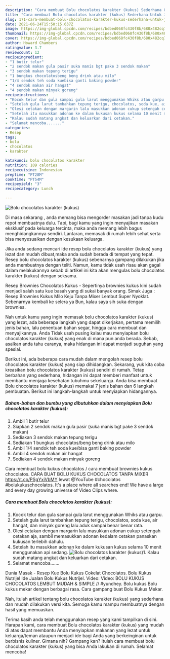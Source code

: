 ```yaml
---
description: "Cara membuat Bolu chocolatos karakter (kukus) Sederhana Untuk Jualan"
title: "Cara membuat Bolu chocolatos karakter (kukus) Sederhana Untuk Jualan"
slug: 171-cara-membuat-bolu-chocolatos-karakter-kukus-sederhana-untuk-jualan
date: 2021-06-24T15:50:15.637Z
image: https://img-global.cpcdn.com/recipes/bdbed068fc430f8b/680x482cq70/bolu-chocolatos-karakter-kukus-foto-resep-utama.jpg
thumbnail: https://img-global.cpcdn.com/recipes/bdbed068fc430f8b/680x482cq70/bolu-chocolatos-karakter-kukus-foto-resep-utama.jpg
cover: https://img-global.cpcdn.com/recipes/bdbed068fc430f8b/680x482cq70/bolu-chocolatos-karakter-kukus-foto-resep-utama.jpg
author: Howard Chambers
ratingvalue: 3.7
reviewcount: 12
recipeingredient:
- "1 butir telur"
- "2 sendok makan gula pasir suka manis bgt pake 3 sendok makan"
- "3 sendok makan tepung terigu"
- "1 bungkus chocolatosbeng beng drink atau milo"
- "1/4 sendok teh soda kuebisa ganti baking powder"
- "4 sendok makan air hangat"
- "4 sendok makan minyak goreng"
recipeinstructions:
- "Kocok telur dan gula sampai gula larut menggunakan Whiks atau garpu."
- "Setelah gula larut tambahkan tepung terigu, chocolatos, soda kue, air hangat, dan minyak goreng lalu aduk sampai benar benar rata."
- "Olesi cetakan dengan margarin lalu masukkan adonan cukup setengah cetakan aja, sambil memasukkan adonan kedalam cetakan panaskan kukusan terlebih dahulu."
- "Setelah itu masukkan adonan ke dalam kukusan kukus selama 10 menit menggunakan api sedang."
- "Kalau sudah matang angkat dan keluarkan dari cetakan."
- "Selamat mencoba......."
categories:
- Resep
tags:
- bolu
- chocolatos
- karakter

katakunci: bolu chocolatos karakter 
nutrition: 109 calories
recipecuisine: Indonesian
preptime: "PT28M"
cooktime: "PT54M"
recipeyield: "3"
recipecategory: Lunch

---
```



![Bolu chocolatos karakter (kukus)](https://img-global.cpcdn.com/recipes/bdbed068fc430f8b/680x482cq70/bolu-chocolatos-karakter-kukus-foto-resep-utama.jpg)

Di masa  sekarang , anda memang bisa mengorder masakan jadi tanpa kudu repot membuatnya dulu. Tapi, bagi kamu yang ingin menyajikan masakan eksklusif pada keluarga tercinta, maka anda memang lebih bagus menghidangkannya sendiri. Lantaran, memasak di rumah lebih sehat serta bisa menyesuaikan dengan kesukaan keluarga.

Jika anda sedang mencari ide resep bolu chocolatos karakter (kukus) yang lezat dan mudah dibuat,maka anda sudah berada di tempat yang tepat. Resep bolu chocolatos karakter (kukus)  sebenarnya gampang dilakukan jika anda membuatnya dengan teliti. Namun, kamu tidak usah risau akan gagal dalam melakukannya 
sebab di artikel ini kita akan mengulas bolu chocolatos karakter (kukus) dengan seksama.  

Resep Brownies Chocolatos Kukus - Sepertinya brownies kukus kini sudah menjadi salah satu kue basah yang di sukai banyak orang. Simak Juga : Resep Brownies Kukus Milo Keju Tanpa Mixer Lembut Super Nyoklat. Sebenarnya kembali ke selera ya Bun, kalau saya sih suka dengan brownies.

Nah untuk kamu yang ingin memasak bolu chocolatos karakter (kukus) yang lezat, ada beberapa langkah yang dapat dikerjakan, pertama memilih jenis bahan, lalu penentuan bahan segar, hingga cara membuat dan menyajikannya. Anda Tidak usah pusing kalau mau menyiapkan bolu chocolatos karakter (kukus) yang enak di mana pun anda berada. Sebab, asalkan anda  tahu caranya, maka hidangan ini dapat menjadi suguhan yang spesial.

Berikut ini, ada beberapa cara mudah dalam mengolah resep bolu chocolatos karakter (kukus) yang siap dihidangkan. Sekarang, yuk kita coba kreasikan bolu chocolatos karakter (kukus) sendiri di rumah. Tetap berbahan yang sederhana, hidangan ini dapat memberi manfaat untuk membantu menjaga kesehatan tubuhmu sekeluarga. Anda bisa membuat Bolu chocolatos karakter (kukus) memakai 7 jenis bahan dan 6 langkah pembuatan. Berikut ini langkah-langkah untuk menyiapkan hidangannya.

<!--inarticleads1-->

##### Bahan-bahan dan bumbu yang dibutuhkan dalam menyiapkan Bolu chocolatos karakter (kukus):

1. Ambil 1 butir telur
1. Siapkan 2 sendok makan gula pasir (suka manis bgt pake 3 sendok makan)
1. Sediakan 3 sendok makan tepung terigu
1. Sediakan 1 bungkus chocolatos/beng beng drink atau milo
1. Ambil 1/4 sendok teh soda kue/bisa ganti baking powder
1. Ambil 4 sendok makan air hangat
1. Sediakan 4 sendok makan minyak goreng


Cara membuat bolu kukus chocolatos / cara membuat brownies kukus chocolatos. CARA BUAT BOLU KUKUS CHOCOLATOS TANPA MIXER https://t.co/PSgYxiVbMY lewat @YouTube #chocolatos #bolukukuschocolatos. It&#39;s a place where all searches end! We have a large and every day growing universe of Video Clips where. 

<!--inarticleads2-->

##### Cara membuat Bolu chocolatos karakter (kukus):

1. Kocok telur dan gula sampai gula larut menggunakan Whiks atau garpu.
1. Setelah gula larut tambahkan tepung terigu, chocolatos, soda kue, air hangat, dan minyak goreng lalu aduk sampai benar benar rata.
1. Olesi cetakan dengan margarin lalu masukkan adonan cukup setengah cetakan aja, sambil memasukkan adonan kedalam cetakan panaskan kukusan terlebih dahulu.
1. Setelah itu masukkan adonan ke dalam kukusan kukus selama 10 menit menggunakan api sedang.
<img src="https://img-global.cpcdn.com/steps/6dcd55a24e649c6d/160x128cq70/bolu-chocolatos-karakter-kukus-langkah-memasak-4-foto.jpg" alt="Bolu chocolatos karakter (kukus)">1. Kalau sudah matang angkat dan keluarkan dari cetakan.
1. Selamat mencoba.......


Dunia Masak - Resep Kue Bolu Kukus Cokelat Chocolatos. Bolu Kukus Nutrijel Ide Jualan Bolu Kukus Nutrijel. Video: Video: BOLU KUKUS CHOCOLATOS LEMBUT MUDAH &amp; SIMPLE // #yundhey. Bolu kukus Bolu kukus mekar dengan berbagai rasa. Cara gampang buat Bolu Kukus Mekar. 

Nah, itulah artikel tentang  bolu chocolatos karakter (kukus)  yang sederhana dan mudah dilakukan versi kita. Semoga kamu mampu membuatnya dengan hasil yang memuaskan. 

Terima kasih anda telah menggunakan resep yang kami tampilkan di sini. Harapan kami, cara membuat  Bolu chocolatos karakter (kukus) yang mudah di atas dapat membantu Anda menyiapkan makanan yang lezat untuk keluarga/teman ataupun menjadi ide bagi Anda yang berkeinginan untuk berbisnis kuliner. Gimana nih? Gampang kan? Itulah cara membuat bolu chocolatos karakter (kukus) yang bisa Anda lakukan di rumah. Selamat mencoba!

